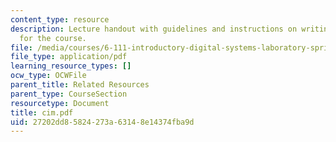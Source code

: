 ```yaml
---
content_type: resource
description: Lecture handout with guidelines and instructions on writing lab reports
  for the course.
file: /media/courses/6-111-introductory-digital-systems-laboratory-spring-2006/27202dd85824273a63148e14374fba9d_cim.pdf
file_type: application/pdf
learning_resource_types: []
ocw_type: OCWFile
parent_title: Related Resources
parent_type: CourseSection
resourcetype: Document
title: cim.pdf
uid: 27202dd8-5824-273a-6314-8e14374fba9d
---
```


